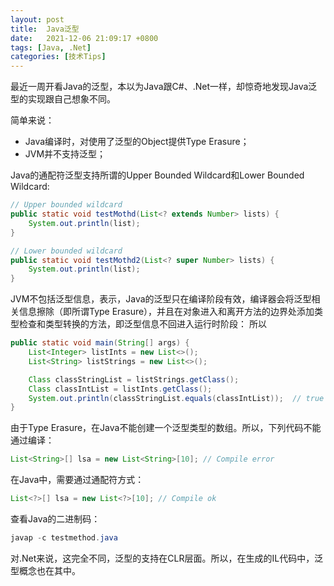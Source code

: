 ```yaml
---
layout: post
title:  Java泛型
date:   2021-12-06 21:09:17 +0800
tags: [Java, .Net]
categories: [技术Tips]
---
```


最近一周开看Java的泛型，本以为Java跟C#、.Net一样，却惊奇地发现Java泛型的实现跟自己想象不同。

简单来说：   
- Java编译时，对使用了泛型的Object提供Type Erasure；
- JVM并不支持泛型；

Java的通配符泛型支持所谓的Upper Bounded Wildcard和Lower Bounded Wildcard:   

```java
// Upper bounded wildcard
public static void testMothd(List<? extends Number> lists) {
    System.out.println(list);
}

// Lower bounded wildcard
public static void testMothd2(List<? super Number> lists) {
    System.out.println(list);
}
```

JVM不包括泛型信息，表示，Java的泛型只在编译阶段有效，编译器会将泛型相关信息擦除（即所谓Type Erasure），并且在对象进入和离开方法的边界处添加类型检查和类型转换的方法，即泛型信息不回进入运行时阶段： 所以   

```java
public static void main(String[] args) {
    List<Integer> listInts = new List<>();
    List<String> listStrings = new List<>();

    Class classStringList = listStrings.getClass();
    Class classIntList = listInts.getClass();
    System.out.println(classStringList.equals(classIntList));  // true
}
```

由于Type Erasure，在Java不能创建一个泛型类型的数组。所以，下列代码不能通过编译：     
```java
List<String>[] lsa = new List<String>[10]; // Compile error
```

在Java中，需要通过通配符方式：   
```java
List<?>[] lsa = new List<?>[10]; // Compile ok
```

查看Java的二进制码：   
```Powershell
javap -c testmethod.java
```

对.Net来说，这完全不同，泛型的支持在CLR层面。所以，在生成的IL代码中，泛型概念也在其中。


